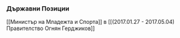 ### Държавни Позиции
[[Министър на Младежта и Спорта]] в [[(2017.01.27 - 2017.05.04) Правителство Огнян Герджиков]]